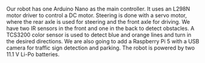 Our robot has one Arduino Nano as the main controller. It uses an L298N motor driver to control a DC motor. Steering is done with a servo motor, where the rear axle is used for steering and the front axle for driving. We have two IR sensors in the front and one in the back to detect obstacles. A TCS3200 color sensor is used to detect blue and orange lines and turn in the desired directions. We are also going to add a Raspberry Pi 5 with a USB camera for traffic sign detection and parking. The robot is powered by two 11.1 V Li-Po batteries.
